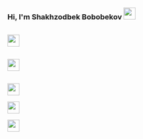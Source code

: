 ### Hi, I'm Shakhzodbek Bobobekov <img src="https://media.giphy.com/media/hvRJCLFzcasrR4ia7z/giphy.gif" width="27px" >
<code> <img src="https://www.freepnglogos.com/uploads/html5-logo-png/html5-logo-html-logo-10.png" width="27px" > </code>

<code> <img src="https://www.yolearnonline.com/img/css.png" width="27px" > </code>


<code> <img src="https://sass-lang.com/assets/img/styleguide/white-e44bed0d.png" width="27px" > </code>
<code> <img src="https://hminteractive.io/wp-content/uploads/2016/02/Boostrap-Logo.png" width="27px" > </code>
<code> <img src="https://miro.medium.com/max/512/1*YWazhGyGmNs6K3HZE7lS7Q.png" width="27px" > </code>


